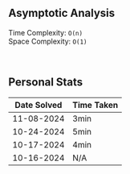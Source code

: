 ## Asymptotic Analysis  
Time Complexity: `O(n)`  
Space Complexity: `O(1)`  

&nbsp;  

## Personal Stats
| Date Solved | Time Taken |
| ----------- | ---------- |
| 11-08-2024 | 3min |  
| 10-24-2024 | 5min |  
| 10-17-2024 | 4min |  
| 10-16-2024 | N/A |  
